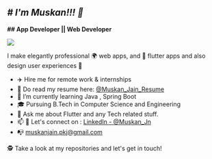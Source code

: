 
## ***# I'm Muskan!!! 👋***

**## App Developer || Web Developer**

<img src="http://github-readme-stats.vercel.app/api?username=Mus2413&show_icons=true&title_color=ffffff&icon_color=bb2acf&text_color=daf7dc&bg_color=151515">

I make elegantly professional 🌍 web apps, and 📱 flutter apps  and also design user experiences 🎨

- ✈️ Hire me for remote work & internships
- 💼 Do read my resume here: [@Muskan_Jain_Resume](https://drive.google.com/file/d/1dyAKboa8Fjm_mmiISoJeBh0CVTA33P8v/view?usp=sharing)
- 🌱 I’m currently learning Java , Spring Boot
- 🎓 Pursuing B.Tech in Computer Science and Engineering
- 💬 Ask me about Flutter and any Tech related stuff.
- 📫 🎉 Let's connect on : [LinkedIn - @Muskan_Jn](https://www.linkedin.com/in/muskan-jain-116a441a6/)
- 📭 muskanjain.pkj@gmail.com

🕵 Take a look at my repositories and let's get in touch!
